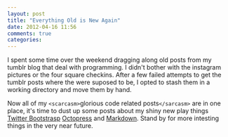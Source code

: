 ```yaml
---
layout: post
title: "Everything Old is New Again"
date: 2012-04-16 11:56
comments: true
categories: 
---
```


I spent some time over the weekend dragging along old posts from my tumblr blog that deal with programming. I didn't bother with the instagram pictures or the four square checkins. After a few failed attempts to get the tumblr posts where the were suposed to be, I opted to stash them in a working directory and move them by hand.

Now all of my `<scarcasm>`glorious code related posts`</sarcasm>` are in one place, it's time to dust up some posts about my shiny new play things [Twitter Bootstrasp](http://twitter.github.com/bootstrap/") [Octopress](https://octopress.org) and [Markdown](http://daringfireball.net/projects/markdown/syntax"). Stand by for more intesting things in the very near future. 
